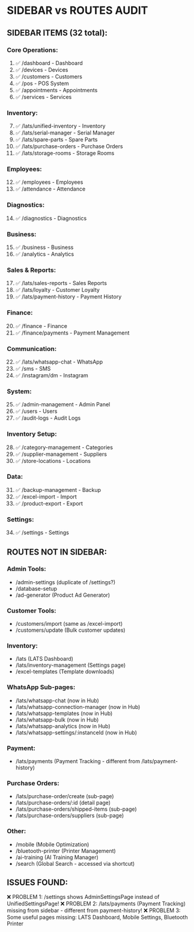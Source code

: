 # SIDEBAR vs ROUTES AUDIT

## SIDEBAR ITEMS (32 total):

### Core Operations:
1. ✅ /dashboard - Dashboard
2. ✅ /devices - Devices  
3. ✅ /customers - Customers
4. ✅ /pos - POS System
5. ✅ /appointments - Appointments
6. ✅ /services - Services

### Inventory:
7. ✅ /lats/unified-inventory - Inventory
8. ✅ /lats/serial-manager - Serial Manager
9. ✅ /lats/spare-parts - Spare Parts
10. ✅ /lats/purchase-orders - Purchase Orders
11. ✅ /lats/storage-rooms - Storage Rooms

### Employees:
12. ✅ /employees - Employees
13. ✅ /attendance - Attendance

### Diagnostics:
14. ✅ /diagnostics - Diagnostics

### Business:
15. ✅ /business - Business
16. ✅ /analytics - Analytics

### Sales & Reports:
17. ✅ /lats/sales-reports - Sales Reports
18. ✅ /lats/loyalty - Customer Loyalty
19. ✅ /lats/payment-history - Payment History

### Finance:
20. ✅ /finance - Finance
21. ✅ /finance/payments - Payment Management

### Communication:
22. ✅ /lats/whatsapp-chat - WhatsApp
23. ✅ /sms - SMS
24. ✅ /instagram/dm - Instagram

### System:
25. ✅ /admin-management - Admin Panel
26. ✅ /users - Users
27. ✅ /audit-logs - Audit Logs

### Inventory Setup:
28. ✅ /category-management - Categories
29. ✅ /supplier-management - Suppliers
30. ✅ /store-locations - Locations

### Data:
31. ✅ /backup-management - Backup
32. ✅ /excel-import - Import
33. ✅ /product-export - Export

### Settings:
34. ✅ /settings - Settings

## ROUTES NOT IN SIDEBAR:

### Admin Tools:
- /admin-settings (duplicate of /settings?)
- /database-setup
- /ad-generator (Product Ad Generator)

### Customer Tools:
- /customers/import (same as /excel-import)
- /customers/update (Bulk customer updates)

### Inventory:
- /lats (LATS Dashboard)
- /lats/inventory-management (Settings page)
- /excel-templates (Template downloads)

### WhatsApp Sub-pages:
- /lats/whatsapp-chat (now in Hub)
- /lats/whatsapp-connection-manager (now in Hub)
- /lats/whatsapp-templates (now in Hub)
- /lats/whatsapp-bulk (now in Hub)
- /lats/whatsapp-analytics (now in Hub)
- /lats/whatsapp-settings/:instanceId (now in Hub)

### Payment:
- /lats/payments (Payment Tracking - different from /lats/payment-history)

### Purchase Orders:
- /lats/purchase-order/create (sub-page)
- /lats/purchase-orders/:id (detail page)
- /lats/purchase-orders/shipped-items (sub-page)
- /lats/purchase-orders/suppliers (sub-page)

### Other:
- /mobile (Mobile Optimization)
- /bluetooth-printer (Printer Management)
- /ai-training (AI Training Manager)
- /search (Global Search - accessed via shortcut)

## ISSUES FOUND:

❌ PROBLEM 1: /settings shows AdminSettingsPage instead of UnifiedSettingsPage!
❌ PROBLEM 2: /lats/payments (Payment Tracking) missing from sidebar - different from payment-history!
❌ PROBLEM 3: Some useful pages missing: LATS Dashboard, Mobile Settings, Bluetooth Printer

